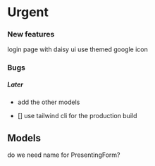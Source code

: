 # Urgent

### New features
login page with daisy ui 
    use themed google icon

### Bugs

##### Later
* add the other models
- [] use tailwind cli for the production build

## Models
do we need name for PresentingForm?